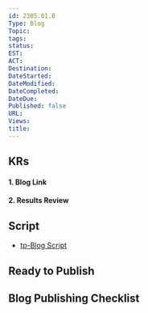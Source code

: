 ```yaml
---
id: 2305.01.B
Type: Blog
Topic: 
tags: 
status: 
EST: 
ACT: 
Destination: 
DateStarted: 
DateModified: 
DateCompleted: 
DateDue: 
Published: false
URL: 
Views: 
title: 
---
```

## KRs
#### 1. Blog Link
#### 2. Results Review
## Script
- [tp-Blog Script](tp-Blog%20Script.md)

## Ready to Publish

## Blog Publishing Checklist